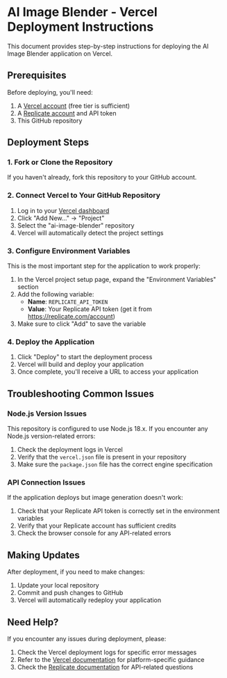 # AI Image Blender - Vercel Deployment Instructions

This document provides step-by-step instructions for deploying the AI Image Blender application on Vercel.

## Prerequisites

Before deploying, you'll need:

1. A [Vercel account](https://vercel.com/signup) (free tier is sufficient)
2. A [Replicate account](https://replicate.com) and API token
3. This GitHub repository

## Deployment Steps

### 1. Fork or Clone the Repository

If you haven't already, fork this repository to your GitHub account.

### 2. Connect Vercel to Your GitHub Repository

1. Log in to your [Vercel dashboard](https://vercel.com/dashboard)
2. Click "Add New..." → "Project"
3. Select the "ai-image-blender" repository
4. Vercel will automatically detect the project settings

### 3. Configure Environment Variables

This is the most important step for the application to work properly:

1. In the Vercel project setup page, expand the "Environment Variables" section
2. Add the following variable:
   - **Name**: `REPLICATE_API_TOKEN`
   - **Value**: Your Replicate API token (get it from https://replicate.com/account)
3. Make sure to click "Add" to save the variable

### 4. Deploy the Application

1. Click "Deploy" to start the deployment process
2. Vercel will build and deploy your application
3. Once complete, you'll receive a URL to access your application

## Troubleshooting Common Issues

### Node.js Version Issues

This repository is configured to use Node.js 18.x. If you encounter any Node.js version-related errors:

1. Check the deployment logs in Vercel
2. Verify that the `vercel.json` file is present in your repository
3. Make sure the `package.json` file has the correct engine specification

### API Connection Issues

If the application deploys but image generation doesn't work:

1. Check that your Replicate API token is correctly set in the environment variables
2. Verify that your Replicate account has sufficient credits
3. Check the browser console for any API-related errors

## Making Updates

After deployment, if you need to make changes:

1. Update your local repository
2. Commit and push changes to GitHub
3. Vercel will automatically redeploy your application

## Need Help?

If you encounter any issues during deployment, please:

1. Check the Vercel deployment logs for specific error messages
2. Refer to the [Vercel documentation](https://vercel.com/docs) for platform-specific guidance
3. Check the [Replicate documentation](https://replicate.com/docs) for API-related questions
